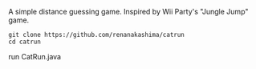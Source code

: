 A simple distance guessing game.
Inspired by Wii Party's "Jungle Jump" game.

~~~
git clone https://github.com/renanakashima/catrun
cd catrun
~~~

run CatRun.java

